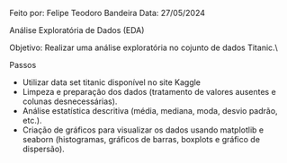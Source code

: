 Feito por: Felipe Teodoro Bandeira
Data: 27/05/2024

Análise Exploratória de Dados (EDA)

Objetivo: Realizar uma análise exploratória no cojunto de dados Titanic.\

Passos
- Utilizar data set titanic disponível no site Kaggle
- Limpeza e preparação dos dados (tratamento de valores ausentes e colunas desnecessárias).
- Análise estatística descritiva (média, mediana, moda, desvio padrão, etc.).
- Criação de gráficos para visualizar os dados usando matplotlib e seaborn (histogramas, gráficos de barras, boxplots e gráfico de dispersão).
